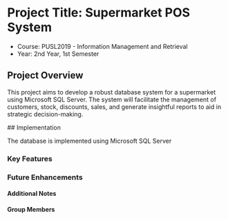# Project Title: Supermarket POS System
- Course: PUSL2019 - Information Management and Retrieval
- Year: 2nd Year, 1st Semester
## Project Overview
<p>This project aims to develop a robust database system for a supermarket using Microsoft SQL Server. The system will facilitate the management of customers, stock, discounts, sales, and generate insightful reports to aid in strategic decision-making.</p>
## Implementation
<p>The database is implemented using Microsoft SQL Server</p>
<h3>Key Features</h3>
<h3>Future Enhancements</h3>
<h4>Additional Notes</h4>
<h4>Group Members</h4>
